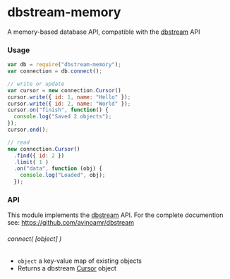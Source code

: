 dbstream-memory
===============

A memory-based database API, compatible with the [dbstream](https://github.com/avinoamr/dbstream) API

### Usage

```javascript
var db = require("dbstream-memory");
var connection = db.connect();

// write or update
var cursor = new connection.Cursor()
cursor.write({ id: 1, name: "Hello" });
cursor.write({ id: 2, name: "World" });
cursor.on("finish", function() {
  console.log("Saved 2 objects");
});
cursor.end();

// read
new connection.Cursor()
  .find({ id: 2 })
  .limit( 1 )
  .on("data", function (obj) {
    console.log("Loaded", obj);
  });
```

### API

This module implements the [dbstream](https://github.com/avinoamr/dbstream) API. For the complete documention see: https://github.com/avinoamr/dbstream

###### connect( [object] )

* `object` a key-value map of existing objects
* Returns a dbstream [Cursor](https://github.com/avinoamr/dbstream#cursor) object


